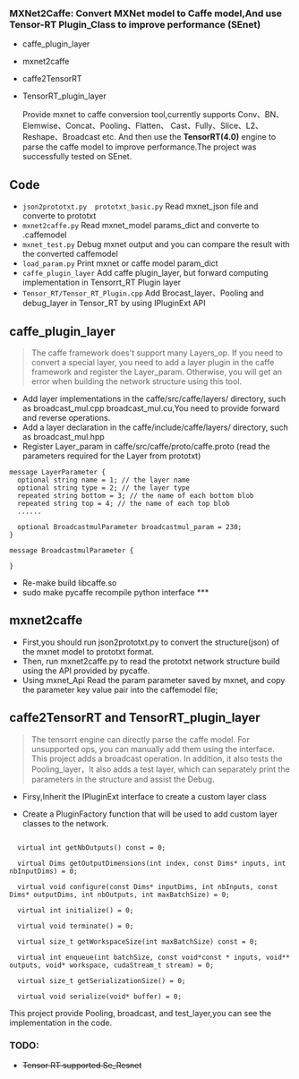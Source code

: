 ### MXNet2Caffe: Convert MXNet model to Caffe model,And use Tensor-RT Plugin_Class to improve performance (SEnet)

- caffe_plugin_layer
- mxnet2caffe 
- caffe2TensorRT
- TensorRT_plugin_layer
 
   Provide mxnet to caffe conversion tool,currently supports Conv、BN、Elemwise、Concat、Pooling、Flatten、
Cast、Fully、Slice、L2、Reshape、Broadcast etc. And then use the **TensorRT(4.0)** engine to parse the caffe model 
to improve performance.The project was successfully tested on SEnet.
    
## Code
 * `json2prototxt.py  prototxt_basic.py` Read mxnet_json file and converte to prototxt
 * `mxnet2caffe.py` Read mxnet_model params_dict and converte to .caffemodel
 * `mxnet_test.py` Debug mxnet output and you can compare the result with the converted caffemodel  
 * `load_param.py` Print mxnet or caffe model param_dict
 * `caffe_plugin_layer` Add caffe plugin_layer, but forward computing implementation in Tensorrt_RT Plugin layer
 * `Tensor_RT/Tensor_RT_Plugin.cpp` Add Brocast_layer、Pooling and debug_layer in Tensor_RT by using IPluginExt API


## caffe_plugin_layer
> The caffe framework does't support many Layers_op. If you need to convert a special layer,
 you need to add a layer plugin in the caffe framework and register the Layer_param. 
 Otherwise, you will get an error when building the network structure using this tool.


- Add layer implementations in the caffe/src/caffe/layers/ directory, 
such as broadcast_mul.cpp broadcast_mul.cu,You need to provide forward and reverse operations.
- Add a layer declaration in the caffe/include/caffe/layers/ directory, such as broadcast_mul.hpp
- Register Layer_param in caffe/src/caffe/proto/caffe.proto (read the parameters required for the Layer from prototxt)

```
message LayerParameter {
  optional string name = 1; // the layer name
  optional string type = 2; // the layer type
  repeated string bottom = 3; // the name of each bottom blob
  repeated string top = 4; // the name of each top blob
  ......
  
  optional BroadcastmulParameter broadcastmul_param = 230;
}

message BroadcastmulParameter {  
   
} 
```
- Re-make build libcaffe.so
- sudo make pycaffe recompile python interface ***


## mxnet2caffe
- First,you should run json2prototxt.py to convert the structure(json) of the mxnet model to prototxt format.
- Then, run mxnet2caffe.py to read the prototxt network structure build using the API provided by pycaffe.
- Using mxnet_Api Read the param parameter saved by mxnet, and copy the parameter key value pair into the caffemodel file;


## caffe2TensorRT and TensorRT_plugin_layer
> The tensorrt engine can directly parse the caffe model. For unsupported ops, you can manually add them using
 the interface. This project adds a broadcast operation. In addition, it also tests the Pooling_layer，It also adds a test layer, 
 which can separately print the parameters in the structure and assist the Debug.


- Firsy,Inherit the IPluginExt interface to create a custom layer class

- Create a PluginFactory function that will be used to add custom layer classes to the network.

```angular2html

  virtual int getNbOutputs() const = 0;

  virtual Dims getOutputDimensions(int index, const Dims* inputs, int nbInputDims) = 0;

  virtual void configure(const Dims* inputDims, int nbInputs, const Dims* outputDims, int nbOutputs, int maxBatchSize) = 0;

  virtual int initialize() = 0;

  virtual void terminate() = 0;

  virtual size_t getWorkspaceSize(int maxBatchSize) const = 0;

  virtual int enqueue(int batchSize, const void*const * inputs, void** outputs, void* workspace, cudaStream_t stream) = 0;

  virtual size_t getSerializationSize() = 0;

  virtual void serialize(void* buffer) = 0;

```
This project provide Pooling, broadcast, and test_layer,you can see the implementation in the code.


### TODO:

* ~~Tensor RT supported Se_Resnet~~
